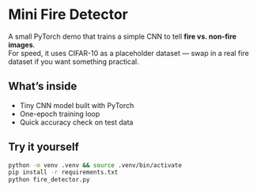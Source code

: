 # Mini Fire Detector 

A small PyTorch demo that trains a simple CNN to tell **fire vs. non-fire images**.  
For speed, it uses CIFAR-10 as a placeholder dataset — swap in a real fire dataset if you want something practical.

## What’s inside
- Tiny CNN model built with PyTorch
- One-epoch training loop
- Quick accuracy check on test data

## Try it yourself
```bash
python -m venv .venv && source .venv/bin/activate
pip install -r requirements.txt
python fire_detector.py
